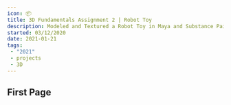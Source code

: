 ```yaml
---
icon: 📦
title: 3D Fundamentals Assignment 2 | Robot Toy
description: Modeled and Textured a Robot Toy in Maya and Substance Painter
started: 03/12/2020
date: 2021-01-21
tags: 
 - "2021"
 - projects
 - 3D
---
```


## First Page